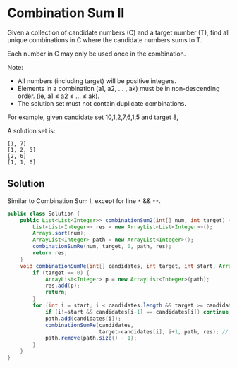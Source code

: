 # Combination Sum II

Given a collection of candidate numbers (C) and a target number (T), find all unique combinations in C where the candidate numbers sums to T.

Each number in C may only be used once in the combination.

Note:

+ All numbers (including target) will be positive integers.
+ Elements in a combination (a1, a2, … , ak) must be in non-descending order. (ie, a1 ≤ a2 ≤ … ≤ ak).
+ The solution set must not contain duplicate combinations.

For example, given candidate set 10,1,2,7,6,1,5 and target 8, 

A solution set is: 

    [1, 7] 
    [1, 2, 5] 
    [2, 6]  
    [1, 1, 6] 

## Solution

Similar to Combination Sum I, except for line `*` && `**`.

```java
public class Solution {
    public List<List<Integer>> combinationSum2(int[] num, int target) {
        List<List<Integer>> res = new ArrayList<List<Integer>>();
        Arrays.sort(num);
        ArrayList<Integer> path = new ArrayList<Integer>();
        combinationSumRe(num, target, 0, path, res);
        return res;
    }
    void combinationSumRe(int[] candidates, int target, int start, ArrayList<Integer> path, List<List<Integer>> res) {
        if (target == 0) {
            ArrayList<Integer> p = new ArrayList<Integer>(path);
            res.add(p);
            return;
        }
        for (int i = start; i < candidates.length && target >= candidates[i]; ++i) {
            if (i!=start && candidates[i-1] == candidates[i]) continue; // *
            path.add(candidates[i]);
            combinationSumRe(candidates, 
                             target-candidates[i], i+1, path, res); // **
            path.remove(path.size() - 1);
        }
    }
}
```

